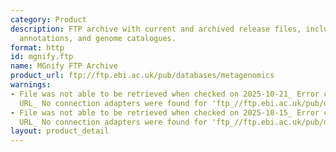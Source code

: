 ```yaml
---
category: Product
description: FTP archive with current and archived release files, including sequences,
  annotations, and genome catalogues.
format: http
id: mgnify.ftp
name: MGnify FTP Archive
product_url: ftp://ftp.ebi.ac.uk/pub/databases/metagenomics
warnings:
- File was not able to be retrieved when checked on 2025-10-21_ Error connecting to
  URL_ No connection adapters were found for 'ftp_//ftp.ebi.ac.uk/pub/databases/metagenomics'
- File was not able to be retrieved when checked on 2025-10-15_ Error connecting to
  URL_ No connection adapters were found for 'ftp_//ftp.ebi.ac.uk/pub/databases/metagenomics'
layout: product_detail
---
```

